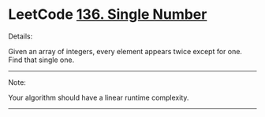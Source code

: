 # LeetCode [136. Single Number](https://leetcode.com/problems/single-number/description/)

Details:

Given an array of integers, every element appears twice except for one. Find that single one.  

------
Note:

Your algorithm should have a linear runtime complexity.

------